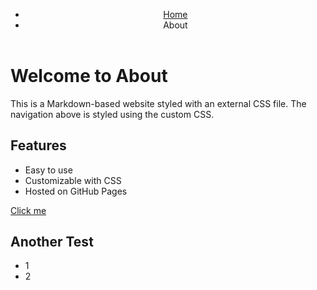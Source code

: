 <!-- Minified version -->
<link rel="stylesheet" href="https://cdn.simplecss.org/simple.min.css">

<!-- Un-Minified version -->
<link rel="stylesheet" href="https://cdn.simplecss.org/simple.css">


<header>
  <nav>
    <ul>
      <li><a class="current" href="/">Home</a></li>
      <li><a aria-current="page">About</a></li>
    </ul>
  </nav>
</header>

# Welcome to About

This is a Markdown-based website styled with an external CSS file. The navigation above is styled using the custom CSS.

## Features

- Easy to use
- Customizable with CSS
- Hosted on GitHub Pages

<a class="button" href="#">Click me</a>

## Another Test

- 1
- 2